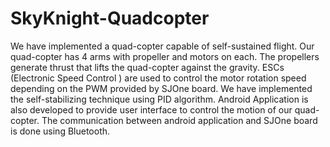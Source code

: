 # SkyKnight-Quadcopter
We have implemented a quad-copter capable of self-sustained flight. Our quad-copter has 4 arms with propeller and motors on each. The propellers generate thrust that lifts the quad-copter against the gravity. ESCs (Electronic Speed Control ) are used to control the motor rotation speed depending on the PWM provided by SJOne board. We have implemented the self-stabilizing technique using PID algorithm. Android Application is also developed to provide user interface to control the motion of our quad-copter. The communication between android application and SJOne board is done using Bluetooth.
